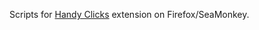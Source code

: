 Scripts for <a href="https://github.com/Infocatcher/Handy_Clicks">Handy Clicks</a> extension on Firefox/SeaMonkey.